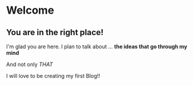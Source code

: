 # Welcome
## You are in the right place! 

I'm glad you are here. I plan to talk about ...
**the ideas that go through my mind**

And not only _THAT_

I will love to be creating my first Blog!!
